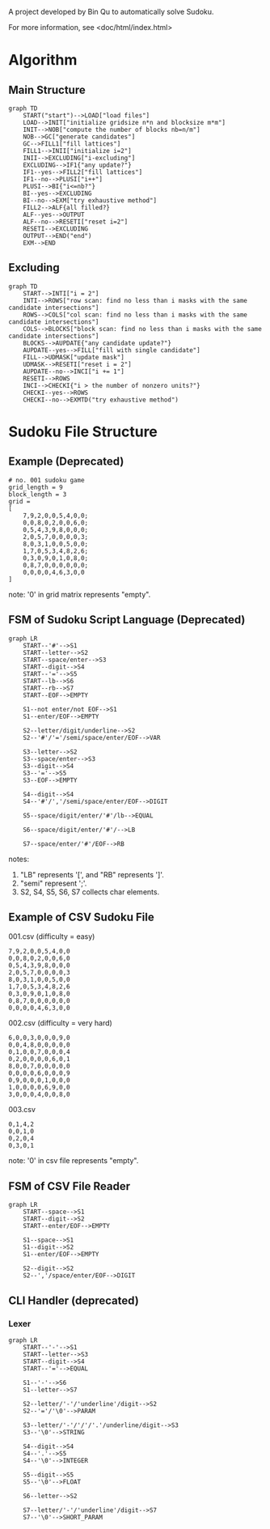 A project developed by Bin Qu to automatically solve Sudoku.

For more information, see <doc/html/index.html>

# Algorithm
## Main Structure
```mermaid
graph TD
    START("start")-->LOAD["load files"]
    LOAD-->INIT["initialize gridsize n*n and blocksize m*m"]
    INIT-->NOB["compute the number of blocks nb=n/m"]
    NOB-->GC["generate candidates"]
    GC-->FILL1["fill lattices"]
    FILL1-->INII["initialize i=2"]
    INII-->EXCLUDING["i-excluding"]
    EXCLUDING-->IF1{"any update?"}
    IF1--yes-->FILL2["fill lattices"]
    IF1--no-->PLUSI["i++"]
    PLUSI-->BI{"i<=nb?"}
    BI--yes-->EXCLUDING
    BI--no-->EXM["try exhaustive method"]
    FILL2-->ALF{all filled?}
    ALF--yes-->OUTPUT
    ALF--no-->RESETI["reset i=2"]
    RESETI-->EXCLUDING
    OUTPUT-->END("end")
    EXM-->END
```
## Excluding
```mermaid
graph TD
    START-->INTI["i = 2"]
    INTI-->ROWS["row scan: find no less than i masks with the same candidate intersections"]
    ROWS-->COLS["col scan: find no less than i masks with the same candidate intersections"]
    COLS-->BLOCKS["block scan: find no less than i masks with the same candidate intersections"]
    BLOCKS-->AUPDATE{"any candidate update?"}
    AUPDATE--yes-->FILL["fill with single candidate"]
    FILL-->UDMASK["update mask"]
    UDMASK-->RESETI["reset i = 2"]
    AUPDATE--no-->INCI["i += 1"]
    RESETI-->ROWS
    INCI-->CHECKI{"i > the number of nonzero units?"}
    CHECKI--yes-->ROWS
    CHECKI--no-->EXMTD("try exhaustive method")
```

# Sudoku File Structure
## Example (Deprecated)
```
# no. 001 sudoku game
grid_length = 9
block_length = 3
grid =
[
    7,9,2,0,0,5,4,0,0;
    0,0,8,0,2,0,0,6,0;
    0,5,4,3,9,8,0,0,0;
    2,0,5,7,0,0,0,0,3;
    8,0,3,1,0,0,5,0,0;
    1,7,0,5,3,4,8,2,6;
    0,3,0,9,0,1,0,8,0;
    0,8,7,0,0,0,0,0,0;
    0,0,0,0,4,6,3,0,0
]
```
note: '0' in grid matrix represents "empty".
## FSM of Sudoku Script Language (Deprecated)
```mermaid
graph LR
    START--'#'-->S1
    START--letter-->S2
    START--space/enter-->S3
    START--digit-->S4
    START--'='-->S5
    START--lb-->S6
    START--rb-->S7
    START--EOF-->EMPTY

    S1--not enter/not EOF-->S1
    S1--enter/EOF-->EMPTY

    S2--letter/digit/underline-->S2
    S2--'#'/'='/semi/space/enter/EOF-->VAR

    S3--letter-->S2
    S3--space/enter-->S3
    S3--digit-->S4
    S3--'='-->S5
    S3--EOF-->EMPTY

    S4--digit-->S4
    S4--'#'/','/semi/space/enter/EOF-->DIGIT

    S5--space/digit/enter/'#'/lb-->EQUAL

    S6--space/digit/enter/'#'/-->LB

    S7--space/enter/'#'/EOF-->RB
```
notes:
1. "LB" represents '[', and "RB" represents ']'.
2. "semi" represent ';'.
3. S2, S4, S5, S6, S7 collects char elements.

## Example of CSV Sudoku File
001.csv (difficulty = easy)
```
7,9,2,0,0,5,4,0,0
0,0,8,0,2,0,0,6,0
0,5,4,3,9,8,0,0,0
2,0,5,7,0,0,0,0,3
8,0,3,1,0,0,5,0,0
1,7,0,5,3,4,8,2,6
0,3,0,9,0,1,0,8,0
0,8,7,0,0,0,0,0,0
0,0,0,0,4,6,3,0,0
```
002.csv (difficulty = very hard)
```
6,0,0,3,0,0,0,9,0
0,0,4,8,0,0,0,0,0
0,1,0,0,7,0,0,0,4
0,2,0,0,0,0,6,0,1
8,0,0,7,0,0,0,0,0
0,0,0,0,6,0,0,0,9
0,9,0,0,0,1,0,0,0
1,0,0,0,0,6,9,0,0
3,0,0,0,4,0,0,8,0
```
003.csv
```
0,1,4,2
0,0,1,0
0,2,0,4
0,3,0,1
```
note: '0' in csv file represents "empty".

## FSM of CSV File Reader
```mermaid
graph LR
    START--space-->S1
    START--digit-->S2
    START--enter/EOF-->EMPTY

    S1--space-->S1
    S1--digit-->S2
    S1--enter/EOF-->EMPTY

    S2--digit-->S2
    S2--','/space/enter/EOF-->DIGIT
```

## CLI Handler (deprecated)
### Lexer
```mermaid
graph LR
    START--'-'-->S1
    START--letter-->S3
    START--digit-->S4
    START--'='-->EQUAL

    S1--'-'-->S6
    S1--letter-->S7

    S2--letter/'-'/'underline'/digit-->S2
    S2--'='/'\0'-->PARAM

    S3--letter/'-'/'/'/'.'/underline/digit-->S3
    S3--'\0'-->STRING

    S4--digit-->S4
    S4--'.'-->S5
    S4--'\0'-->INTEGER

    S5--digit-->S5
    S5--'\0'-->FLOAT

    S6--letter-->S2

    S7--letter/'-'/'underline'/digit-->S7
    S7--'\0'-->SHORT_PARAM
```